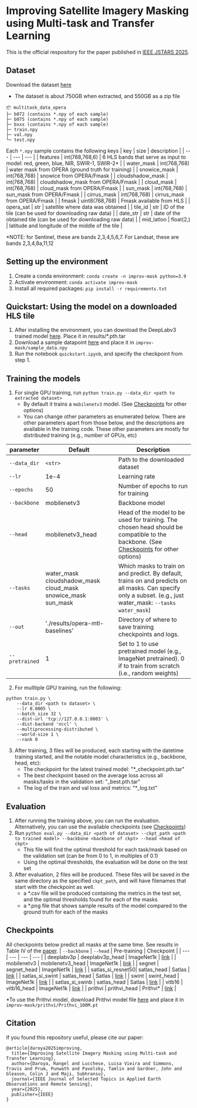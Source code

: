 # Improving Satellite Imagery Masking using Multi-task and Transfer Learning
This is the official respository for the paper published in [IEEE JSTARS 2025](https://ieeexplore.ieee.org/abstract/document/10925631).

## Dataset
Download the dataset [here](https://drive.google.com/file/d/1fbEIqji2yKfUOGg_-7jWi5puDJavcmR4/view?usp=sharing)
- The dataset is about 750GB when extracted, and 550GB as a zip file

```
📦 multitask_data_opera
├─ b072 (contains *.npy of each sample)
├─ b075 (contains *.npy of each sample)
├─ bxxx (contains *.npy of each sample)
├─ train.npy
├─ val.npy
└─ test.npy
```

Each `*.npy` sample contains the following keys
| key               | size              | description                                                       |
| ---               | ---               | ---                                                               |
| features          | int(768,768,6)    | 6 HLS bands that serve as input to model: red, green, blue, NIR, SWIR-1, SWIR-2*                         |
| water_mask        | int(768,768)      | water mask from OPERA (ground truth for training)                 |
| snowice_mask      | int(768,768)      | snowice from OPERA/Fmask                                          |
| cloudshadow_mask  | int(768,768)      | cloudshadow_mask from OPERA/Fmask                                 |
| cloud_mask        | int(768,768)      | cloud_mask from OPERA/Fmask                                 |
| sun_mask          | int(768,768)      | sun_mask from OPERA/Fmask                                 |
| cirrus_mask       | int(768,768)      | cirrus_mask from OPERA/Fmask                                 |
| fmask             | uint8(768,768)    | Fmask available from HLS                                 |
| opera_sat         | str               | satellite where data was obtained                                 |
| tile_id           | str               | ID of the tile (can be used for downloading raw data)             |
| date_str          | str               | date of the obtained tile (can be used for downloading raw data)  |
| mid_latlon        | float(2,)         | latitude and longitude of the middle of the tile                  |

*NOTE: for Sentinel, these are bands 2,3,4,5,6,7. For Landsat, these are bands 2,3,4,8a,11,12

## Setting up the environment
1. Create a conda environment: `conda create -n improv-mask python=3.9`
2. Activate environment: `conda activate improv-mask`
3. Install all required packages: `pip install -r requirements.txt`


## Quickstart: Using the model on a downloaded HLS tile
1. After installing the environment, you can download the DeepLabv3 trained model [here](https://drive.google.com/file/d/1pZ_a3ey8oyL5FD3RYokVPwO9T8N21pL_/view?usp=sharing). Place it in results/*.pth.tar
2. Download a sample datapoint [here](https://drive.google.com/file/d/151AoX2d-3rcCE-z1RUMkq5l00CUomTG0/view?usp=sharing) and place it in `improv-mask/sample_data.npy`
3. Run the notebook `quickstart.ipynb`, and specify the checkpoint from step 1.


## Training the models
1. For single GPU training, run `python train.py --data_dir <path to extracted dataset>`
    - By default it trains a `mobilenetv3` model. (See [Checkpoints](#checkpoints) for other options)
    - You can change other parameters as enumerated below. There are other parameters apart from those below, and the descriptions are available in the training code. These other parameters are mostly for distributed training (e.g., number of GPUs, etc)

| parameter     | Default           | Description|
| ---           | ---               | ---       |
| `--data_dir`          | `<str>`              | Path to the downloaded dataset |      
| `--lr`          | 1e-4              | Learning rate |      
| `--epochs`    | 50       | Number of epochs to run for training |
| `--backbone`    | mobilenetv3       | Backbone model |
| `--head`        | mobilenetv3_head  | Head of the model to be used for training. The chosen head should be compatible to the backbone. (See [Checkpoints](#checkpoints) for other options) |
| `--tasks`       | water_mask cloudshadow_mask cloud_mask snowice_mask sun_mask | Which masks to train on and predict. By default, trains on and predicts on all masks. Can specify only a subset. (e.g., just water_mask: `--tasks water_mask`) |
| `--out`         | './results/opera-mtl-baselines'   | Directory of where to save training checkpoints and logs.   |
| `--pretrained`  | 1                 | Set to 1 to use pretrained model (e.g., ImageNet pretrained). 0 if to train from scratch (i.e., random weights) |
2. For mulltiple GPU training, run the following:
```
python train.py \
    --data_dir <path to dataset> \
    --lr 0.0005 \
    --batch_size 32 \
    --dist-url 'tcp://127.0.0.1:8003' \
    --dist-backend 'nccl' \
    --multiprocessing-distributed \
    --world-size 1 \
    --rank 0 
```
3. After training, 3 files will be produced, each starting with the datetime training started, and the notable model characteristics (e.g., backbone, head, etc):
    - The checkpoint for the latest trained model: "*_checkpoint.pth.tar"
    - The best checkpoint based on the average loss across all masks/tasks in the validation set: "_best.pth.tar"
    - The log of the train and val loss and metrics: "*_log.txt"

## Evaluation
1. After running the training above, you can run the evaluation. Alternatively, you can use the available checkpoints (see [Checkpoints](#checkpoints))
2. Run `python eval.py --data_dir <path of dataset> --ckpt_path <path to trained model> --backbone <backbone of ckpt> --head <head of ckpt>`
    - This file will find the optimal threshold for each task/mask based on the validation set (can be from 0 to 1, in multiples of 0.1)
    - Using the optimal thresholds, the evaluation will be done on the test set
3. After evaluation, 2 files will be produced. These files will be saved in the same directory as the specified `ckpt_path`, and will have filenames that start with the checkpoint as well.
    - a *.csv file will be produced containing the metrics in the test set, and the optimal thresholds found for each of the masks
    - a *.png file that shows sample results of the model compared to the ground truth for each of the masks

## Checkpoints
All checkpoints below predict all masks at the same time. See results in Table IV of the [paper](https://ieeexplore.ieee.org/abstract/document/10925631).
| `--backbone`      | `--head`          |   Pre-training        | Checkpoint |
| ---               | ---               | ---                   | ---       |
| deeplabv3p        | deeplabv3p_head   | ImageNet1k            | [link](https://drive.google.com/file/d/1pZ_a3ey8oyL5FD3RYokVPwO9T8N21pL_/view?usp=sharing) |
| mobilenetv3       | mobilenetv3_head  | ImageNet1k            | [link](https://drive.google.com/file/d/1qRcKaeP2HunaDKCwRDgh1ym-QNs4p7yP/view?usp=drive_link)  |
| segnet            | segnet_head       | ImageNet1k            | [link](https://drive.google.com/file/d/1-HxITHfFM6RlYUm0UyiK7Xl6l4Qgi5lB/view?usp=drive_link) |
| satlas_si_resnet50| satlas_head       | Satlas                | [link](https://drive.google.com/file/d/1Tetwdb7wS8VCXjL49Wn_rQfiqRnooGB3/view?usp=drive_link) |
| satlas_si_swint   | satlas_head       | Satlas                | [link](https://drive.google.com/file/d/17W2lcI45hyDNV_y12gN5LGKkvZo2GStC/view?usp=drive_link) |
| swint             | swint_head        | ImageNet1k            | [link](https://drive.google.com/file/d/1bugG-kYfY7cqZ-JuagUHrj8nsprfwlw9/view?usp=drive_link) |
| satlas_si_swinb   | satlas_head       | Satlas                | [link](https://drive.google.com/file/d/1LQwdO7zSxpM9c0pWuI5FeHyWzSvMOOYV/view?usp=drive_link) |
| vitb16            | vitb16_head       | ImageNet1k            | [link](https://drive.google.com/file/d/1OJQNCOnfiY-0HLf7puA7jPj9XqXdNfIq/view?usp=drive_link) |
| prithvi           | prithvi_head      | Prithvi*               | [link](https://drive.google.com/file/d/12wZ-PP3d4CAYpEwdw5zhAm_Cp2qUFJS6/view?usp=drive_link) |

*To use the Prithvi model, download Prithvi model file [here](https://drive.google.com/file/d/18hQ4kO8lFhjdM-67knnarx8YLw7y5n5z/view?usp=drive_link) and place it in `improv-mask/prithvi/Prithvi_100M.pt`

## Citation
If you found this repository useful, please cite our paper:
```
@article{daroya2025improving,
  title={Improving Satellite Imagery Masking using Multi-task and Transfer Learning},
  author={Daroya, Rangel and Lucchese, Luisa Vieira and Simmons, Travis and Prum, Punwath and Pavelsky, Tamlin and Gardner, John and Gleason, Colin J and Maji, Subhransu},
  journal={IEEE Journal of Selected Topics in Applied Earth Observations and Remote Sensing},
  year={2025},
  publisher={IEEE}
}
```